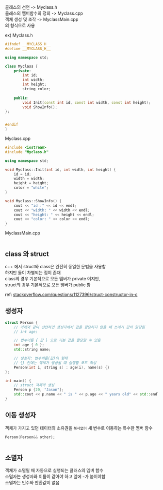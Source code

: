 클래스의 선언 -> Myclass.h   
클래스의 멤버함수의 정의 -> Myclass.cpp   
객체 생성 및 조작 -> MyclassMain.cpp   
의 형식으로 사용   

ex)
Myclass.h
``` cpp
#ifndef __MYCLASS_H__
#define __MYCLASS_H__

using namespace std;

class Myclass {
    private:
        int id;
        int width;
        int height;
        string color;
    
    public:
        void Init(const int id, const int width, const int height);
        void ShowInfo();
};


#endif
}
```
   
Myclass.cpp
``` cpp
#include <iostream>
#include "Myclass.h"

using namespace std;

void Myclass::Init(int id, int width, int height) {
    id = id;
    width = width;
    height = height;
    color = "white";
}

void Myclass::ShowInfo() {
    cout << "id :" << id << endl;
    cout << "width: " << width << endl;
    cout << "height: " << height << endl;
    cout << "color: " << color << endl;
}
```
   
MyclassMain.cpp
``` cpp
```

## class 와 struct
c++ 에서 struct와 class은 완전히 동일한 문법을 사용함  
하지만 둘이 차별되는 점이 존재  
class의 경우 기본적으로 모든 멤버가 private 이지만,  
struct의 경우 기본적으로 모든 멤버가 public 함  
  
ref: [stackoverflow.com/questions/1127396/struct-constructor-in-c]  
  
## 생성자
``` cpp 
struct Person {
	// 아래와 같이 선언하면 생성자에서 값을 할당하지 않을 때 쓰레기 값이 할당됨
	// int age;

	// 변수이름 { 값 } 으로 기본 값을 할당할 수 있음
	int age { 0 };
	std::string name;

	// 생성자: 변수이름(값)의 형태
	// {} 안에는 객체가 생성될 때 실행할 코드 작성
	Person(int i, string s) : age(i), name(s) {}
};

int main() {
	// struct 객체의 생성
	Person p {20, "Jason"};
	std::cout << p.name << " is " << p.age << " years old" << std::endl;
}
```

## 이동 생성자
객체가 가지고 있던 데이터의 소유권을 `복사없이` 새 변수로 이동하는 특수한 멤버 함수  
``` cpp 
Person(Person&& other);
```
``` cpp 
```

## 소멸자
객체가 소멸될 때 자동으로 실행되는 클래스의 멤버 함수  
소멸자는 생성자와 이름이 같아야 하고 앞에 `~`가 붙어야함  
소멸자는 인수와 반환값이 없음  


[stackoverflow.com/questions/1127396/struct-constructor-in-c]: https://stackoverflow.com/questions/1127396/struct-constructor-in-c

